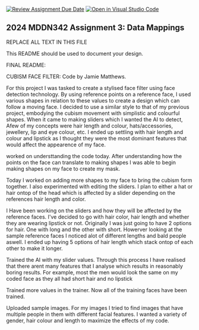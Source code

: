 [![Review Assignment Due Date](https://classroom.github.com/assets/deadline-readme-button-24ddc0f5d75046c5622901739e7c5dd533143b0c8e959d652212380cedb1ea36.svg)](https://classroom.github.com/a/HpplOQZx)
[![Open in Visual Studio Code](https://classroom.github.com/assets/open-in-vscode-718a45dd9cf7e7f842a935f5ebbe5719a5e09af4491e668f4dbf3b35d5cca122.svg)](https://classroom.github.com/online_ide?assignment_repo_id=14993366&assignment_repo_type=AssignmentRepo)
## 2024 MDDN342 Assignment 3: Data Mappings

REPLACE ALL TEXT IN THIS FILE

This README should be used to document your design.

FINAL README:

CUBISM FACE FILTER:
Code by Jamie Matthews.

For this project I was tasked to create a stylised face filter using face detection technology. By using reference points on a reference face, I used various shapes in relation to these values to create a design which can follow a moving face. I decided to use a similar style to that of my previous project, embodying the cubism movement with simplistic and colourful shapes. When it came to making sliders which I wanted the AI to detect, Afew of my concepts were hair length and colour, hats/accessories, jewellery, lip and eye colour, etc. I ended up settling with hair length and colour and lipstick as I thought they were the most dominant features that would affect the appearence of my face. 

worked on understtanding the code today. After understanding how the points on the face can translate to making shapes I was able to begin making shapes on my face to create my mask. 

Today I worked on adding more shapes to my face to bring the cubism form together. I also experimented with editing the sliders. I plan to either a hat or hair ontop of the head which is affected by a slider depending on the references hair length and color. 

I Have been working on the sliders and how they will be affected by the reference faces. I've decided to go with hair color, hair length and whether they are wearing lipstick or not. Originally I was just going to have 2 options for hair. One with long and the other with short. Howerver looking at the sample reference faces I noticed alot of different lengths and bald people aswell. I ended up having 5 options of hair length which stack ontop of each other to make it longer. 

Trained the AI with my slider values. Through this process I have realised that there arent many features that I analyse which results in reasonably boring results. For example, most the men would look the same on my coded face as they all had short hair and no lipstick 

Trained more values in the trainer. Now all of the training faces have been trained. 

Uploaded sample images. For my images I tried to find images that have multiple people in them with different facial features. I wanted a variety of gender, hair colour and length to maximize the effects of my code. 